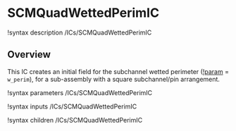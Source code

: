 # SCMQuadWettedPerimIC

!syntax description /ICs/SCMQuadWettedPerimIC

## Overview

<!-- -->

This IC creates an initial field for the subchannel wetted perimeter ([!param](/ICs/SCMQuadWettedPerimIC/variable) = `w_perim`), for a sub-assembly with a square subchannel/pin arrangement.

!syntax parameters /ICs/SCMQuadWettedPerimIC

!syntax inputs /ICs/SCMQuadWettedPerimIC

!syntax children /ICs/SCMQuadWettedPerimIC

